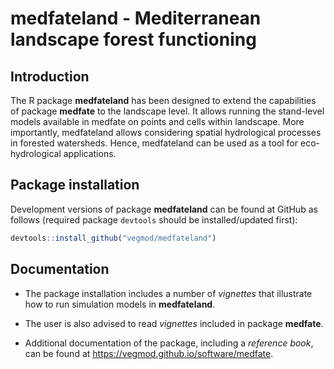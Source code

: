 medfateland - Mediterranean landscape forest functioning
================

## Introduction

The R package **medfateland** has been designed to extend the
capabilities of package **medfate** to the landscape level. It allows
running the stand-level models available in medfate on points and cells
within landscape. More importantly, medfateland allows considering
spatial hydrological processes in forested watersheds. Hence,
medfateland can be used as a tool for eco-hydrological applications.

## Package installation

Development versions of package **medfateland** can be found at GitHub
as follows (required package `devtools` should be installed/updated
first):

``` r
devtools::install_github("vegmod/medfateland")
```

## Documentation

  - The package installation includes a number of *vignettes* that
    illustrate how to run simulation models in **medfateland**.

  - The user is also advised to read *vignettes* included in package
    **medfate**.

  - Additional documentation of the package, including a *reference
    book*, can be found at <https://vegmod.github.io/software/medfate>.
